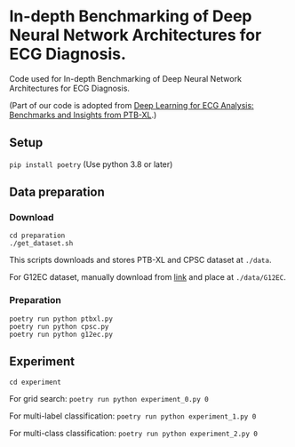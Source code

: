 # In-depth Benchmarking of Deep Neural Network Architectures for ECG Diagnosis.

Code used for In-depth Benchmarking of Deep Neural Network Architectures for ECG Diagnosis.

(Part of our code is adopted from [Deep Learning for ECG Analysis: Benchmarks and Insights from PTB-XL](https://github.com/helme/ecg_ptbxl_benchmarking).)

## Setup

`pip install poetry`
(Use python 3.8 or later)

## Data preparation

### Download
```
cd preparation
./get_dataset.sh
```
This scripts downloads and stores PTB-XL and CPSC dataset at `./data`.

For G12EC dataset, manually download from [link](https://www.kaggle.com/bjoernjostein/georgia-12lead-ecg-challenge-database/metadata) and place at `./data/G12EC`.

### Preparation

```
poetry run python ptbxl.py
poetry run python cpsc.py
poetry run python g12ec.py
```

## Experiment

```
cd experiment
```

For grid search: `poetry run python experiment_0.py 0`

For multi-label classification: `poetry run python experiment_1.py 0`

For multi-class classification: `poetry run python experiment_2.py 0`
